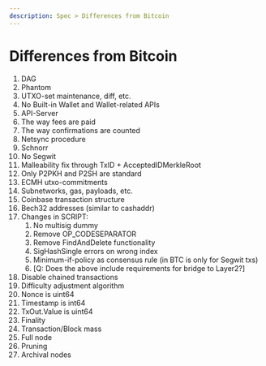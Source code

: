 ```yaml
---
description: Spec > Differences from Bitcoin
---
```


# Differences from Bitcoin

1. ‌DAG
2. Phantom
3. UTXO-set maintenance, diff, etc.
4. No Built-in Wallet and Wallet-related APIs
5. API-Server
6. The way fees are paid
7. The way confirmations are counted
8. Netsync procedure
9. Schnorr
10. No Segwit
11. Malleability fix through TxID + AcceptedIDMerkleRoot
12. Only P2PKH and P2SH are standard
13. ECMH utxo-commitments
14. Subnetworks, gas, payloads, etc.
15. Coinbase transaction structure
16. Bech32 addresses \(similar to cashaddr\)
17. Changes in SCRIPT:
    1. No multisig dummy
    2. Remove OP\_CODESEPARATOR
    3. Remove FindAndDelete functionality
    4. SigHashSingle errors on wrong index
    5. Minimum-if-policy as consensus rule \(in BTC is only for Segwit txs\)
    6. \[Q: Does the above include requirements for bridge to Layer2?\]
18. Disable chained transactions
19. Difficulty adjustment algorithm
20. Nonce is uint64
21. Timestamp is int64
22. TxOut.Value is uint64
23. Finality
24. Transaction/Block mass
25. Full node
26. Pruning
27. Archival nodes

